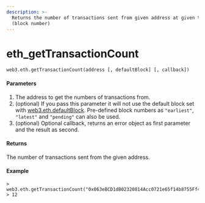 ```yaml
---
description: >-
  Returns the number of transactions sent from given address at given time
  (block number)
---
```


# eth\_getTransactionCount

```text
web3.eth.getTransactionCount(address [, defaultBlock] [, callback])
```

#### Parameters

1. The address to get the numbers of transactions from.
2. \(optional\) If you pass this parameter it will not use the default block set with [web3.eth.defaultBlock](https://web3js.readthedocs.io/en/v1.3.0/web3-eth.html#eth-defaultblock). Pre-defined block numbers as `"earliest"`, `"latest"` and `"pending"` can also be used.
3.  \(optional\) Optional callback, returns an error object as first parameter and the result as second.

#### Returns

The number of transactions sent from the given address.

#### Example

```text
> web3.eth.getTransactionCount("0x063eBCD1dB02320814Acc0721e65f14b8755Ff41").then(console.log)
> 12
```

